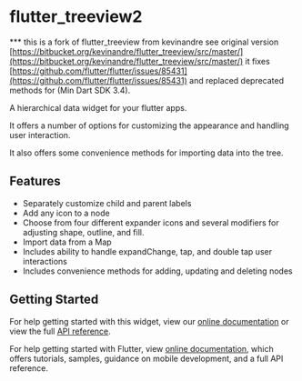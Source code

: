 # flutter_treeview2

*** this is a fork of flutter_treeview from kevinandre see original version [https://bitbucket.org/kevinandre/flutter_treeview/src/master/](https://bitbucket.org/kevinandre/flutter_treeview/src/master/)
it fixes [https://github.com/flutter/flutter/issues/85431](https://github.com/flutter/flutter/issues/85431) and replaced deprecated methods for (Min Dart SDK 3.4).

A hierarchical data widget for your flutter apps. 

It offers a number of options for customizing the appearance and handling user interaction.

It also offers some convenience methods for importing data into the tree.


## Features

* Separately customize child and parent labels
* Add any icon to a node
* Choose from four different expander icons and several modifiers for adjusting shape, outline, and fill. 
* Import data from a Map 
* Includes ability to handle expandChange, tap, and double tap user interactions
* Includes convenience methods for adding, updating and deleting nodes


## Getting Started

For help getting started with this widget, view our 
[online documentation](https://github.com/Ergul/flutter_treeview2) or view the
full [API reference](https://pub.dev/documentation/flutter_treeview2/latest/).

For help getting started with Flutter, view 
[online documentation](https://flutter.dev/docs), which offers tutorials, 
samples, guidance on mobile development, and a full API reference.
